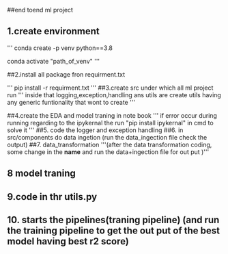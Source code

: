 ##end toend ml project
## 1.create environment

''' conda create -p venv python==3.8

conda activate "path_of_venv"
 '''

##2.install all package fron requirment.txt

''' pip install -r requirment.txt '''
##3.create src under which all ml project run
''' inside that logging,exception,handling ans utils are create utils having any generic funtionality that wont to create '''

##4.create the EDA and model traning in note book
''' if error occur during running regarding to the ipykernal the run "pip install ipykernal" in cmd to solve it '''
##5. code the logger and exception handling
##6. in src/components do data ingetion (run the data_ingection file check the output)
##7. data_transformation
'''(after the data transformation coding, some change in the __name__ and run the data+ingection file for out put )'''
## 8 model traning 
## 9.code in thr utils.py
## 10. starts the pipelines(traning pipeline) (and run the training pipeline to get the out put of the best model having best r2 score)

